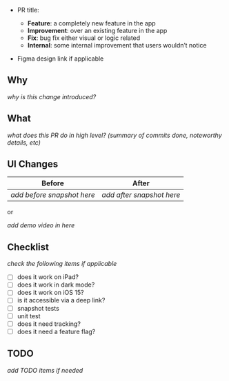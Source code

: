 - PR title:
    - **Feature**: a completely new feature in the app
    - **Improvement**: over an existing feature in the app
    - **Fix**: bug fix either visual or logic related
    - **Internal**: some internal improvement that users wouldn’t notice

- Figma design link if applicable

## Why

_why is this change introduced?_

## What

_what does this PR do in high level? (summary of commits done, noteworthy details, etc)_

## UI Changes

| Before | After |
|:----:|:----:|
| _add before snapshot here_ | _add after snapshot here_ |

or

_add demo video in here_

## Checklist

_check the following items if applicable_

- [ ] does it work on iPad?
- [ ] does it work in dark mode?
- [ ] does it work on iOS 15?
- [ ] is it accessible via a deep link?
- [ ] snapshot tests
- [ ] unit test
- [ ] does it need tracking?
- [ ] does it need a feature flag?

## TODO

_add TODO items if needed_

